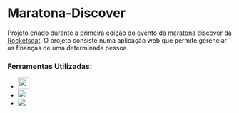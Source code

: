 # Maratona-Discover
Projeto criado durante a primeira edição do evento da maratona discover da <a href="https://app.rocketseat.com.br">Rocketseat</a>. O projeto consiste numa
aplicação web que permite gerenciar as finanças de uma determinada pessoa. 

### Ferramentas Utilizadas: <br>
- <img height="25" src="https://img.shields.io/badge/HTML5-E34F26?style=for-the-badge&logo=html5&logoColor=white">
- <img heigth="30" src="https://img.shields.io/badge/CSS3-1572B6?style=for-the-badge&logo=css3&logoColor=white">
- <img heigth="30" src="https://img.shields.io/badge/JavaScript-F7DF1E?style=for-the-badge&logo=javascript&logoColor=black">
